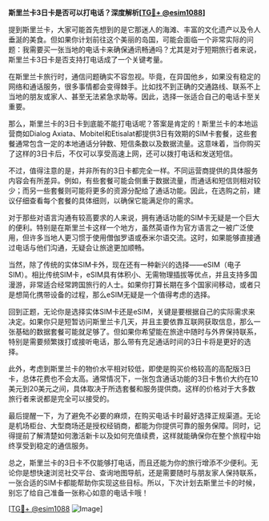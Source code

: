 **斯里兰卡3日卡是否可以打电话？深度解析[[TG💪+ @esim1088](https://t.me/s/esim1088)]**

提到斯里兰卡，大家可能首先想到的是它那迷人的海滩、丰富的文化遗产以及令人垂涎的美食。但如果你计划前往这个美丽的岛国，可能会面临一个非常实际的问题：我需要买一张当地的电话卡来确保通讯畅通吗？尤其是对于短期旅行者来说，斯里兰卡3日卡是否支持打电话成了一个关键考量。

在斯里兰卡旅行时，通信问题确实不容忽视。毕竟，在异国他乡，如果没有稳定的网络和通话服务，很多事情都会变得棘手。比如找不到正确的交通路线、联系不上当地的朋友或家人、甚至无法紧急求助等。因此，选择一张适合自己的电话卡至关重要。

那么，斯里兰卡的3日卡到底能不能打电话呢？答案是肯定的！斯里兰卡的本地运营商如Dialog Axiata、Mobitel和Etisalat都提供3日有效期的SIM卡套餐，这些套餐通常包含一定的本地通话分钟数、短信条数以及数据流量。这意味着，当你购买了这样的3日卡后，不仅可以享受高速上网，还可以拨打电话和发送短信。

不过，值得注意的是，并非所有的3日卡都完全一样。不同运营商提供的具体服务内容会有所差异。例如，有些套餐可能会侧重于数据流量，而通话和短信则相对较少；而另一些套餐则可能将更多的资源分配给了通话功能。因此，在选购之前，建议仔细查看每个套餐的具体细则，以确保它能满足你的需求。

对于那些对语言沟通有较高要求的人来说，拥有通话功能的SIM卡无疑是一个巨大的便利。特别是在斯里兰卡这样一个地方，虽然英语作为官方语言之一被广泛使用，但许多当地人更习惯于使用僧伽罗语或泰米尔语交流。这时，如果能够直接通过电话与他们沟通，无疑会让旅途更加顺畅。

当然，除了传统的实体SIM卡外，现在还有一种新兴的选择——eSIM（电子SIM）。相比传统SIM卡，eSIM具有体积小、无需物理插拔等优点，并且支持多国漫游，非常适合经常跨国旅行的人士。如果你打算长期在多个国家间移动，或者只是想简化携带设备的过程，那么eSIM无疑是一个值得考虑的选择。

回到正题，无论你是选择实体SIM卡还是eSIM，关键是要根据自己的实际需求来决定。如果你只是短暂访问斯里兰卡几天，并且主要依靠互联网获取信息，那么一张基础的数据套餐可能就足够了。但如果你希望能在旅途中随时与外界保持联系，特别是需要频繁拨打或接听电话，那么带有充足通话时间的3日卡将是更好的选择。

此外，考虑到斯里兰卡的物价水平相对较低，即使是购买价格较高的高配版3日卡，总体花费也不会太高。通常情况下，一张包含通话功能的3日卡售价大约在10美元到20美元之间，具体取决于所选套餐和服务提供商。这样的价格对于大多数旅行者来说都是完全可以接受的。

最后提醒一下，为了避免不必要的麻烦，在购买电话卡时最好选择正规渠道。无论是机场柜台、大型商场还是授权经销商，都能为你提供可靠的服务保障。同时，记得提前了解清楚如何激活新卡以及如何充值续费，这样就能确保你在整个旅程中始终享受到稳定的通信服务。

总之，斯里兰卡的3日卡不仅能够打电话，而且还能为你的旅行增添不少便利。无论你是想快速浏览社交平台、查询地图导航，还是需要随时与朋友家人保持联系，一张合适的SIM卡都能帮助你实现这些目标。所以，下次计划去斯里兰卡的时候，别忘了给自己准备一张称心如意的电话卡哦！

[[TG💪+ @esim1088](https://t.me/s/esim1088) ![Image](https://i.postimg.cc/4NQfJmqS/Snipaste-2025-05-13-00-14-12.png)]